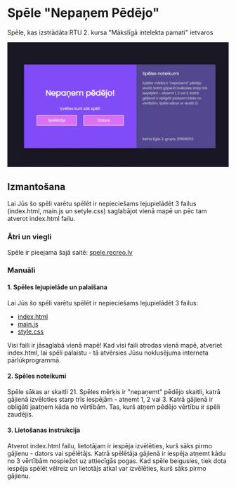 # Spēle "Nepaņem Pēdējo"
Spēle, kas izstrādāta RTU 2. kursa "Mākslīgā intelekta pamati" ietvaros 

![](https://github.com/regle1/nepanem-pedejo/blob/main/Includes/demo.gif)

## Izmantošana
Lai Jūs šo spēli varētu spēlēt ir nepieciešams lejupielādēt 3 failus (index.html, main.js un setyle.css) saglabājot vienā mapē un pēc tam atverot index.html failu.

### Ātri un viegli
Spēle ir pieejama šajā saitē: 
[spele.recreo.lv](http://spele.recreo.lv "spele.recreo.lv")

### Manuāli

#### 1. Spēles lejupielāde un palaišana
Lai Jūs šo spēli varētu spēlēt ir nepieciešams lejupielādēt 3 failus:
- [index.html](https://github.com/regle1/nepanem-pedejo/blob/main/index.html "index.html")
- [main.js](https://github.com/regle1/nepanem-pedejo/blob/main/main.js "main.js")
- [style.css](https://github.com/regle1/nepanem-pedejo/blob/main/style.css "style.css")

Visi faili ir jāsaglabā vienā mapē! Kad visi faili atrodas vienā mapē, atveriet index.html, lai spēli palaistu - tā atvērsies Jūsu noklusējuma interneta pārlūkprogrammā.

#### 2. Spēles noteikumi
Spēle sākas ar skaitli 21. Spēles mērķis ir "nepaņemt" pēdējo skaitli, katrā gājienā izvēloties starp trīs iespējām - atņemt 1, 2 vai 3. Katrā gājienā ir obligāti jaatņem kāda no vērtībām. Tas, kurš atņem pēdējo vērtību ir spēli zaudējis.
 
#### 3. Lietošanas instrukcija
Atverot index.html failu, lietotājam ir iespēja izvēlēties, kurš sāks pirmo gājienu - dators vai spēlētājs. Katrā spēlētāja gājienā ir iespēja atņemt kādu no 3 vērtībām nospiežot uz attiecīgās pogas. Kad spēle beigusies, tiek dota iespēja spēlēt vēlreiz un lietotājs atkal var izvēlēties, kurš sāks pirmo gājienu.
